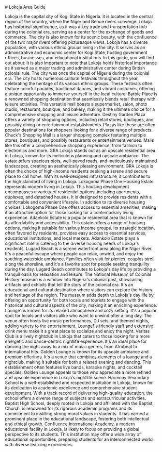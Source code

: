 \# Lokoja Area Guide

Lokoja is the capital city of Kogi State in Nigeria. It is located in the central region of the country, where the Niger and Benue rivers converge. Lokoja has historical significance, as it was a key trade and transportation hub during the colonial era, serving as a center for the exchange of goods and commerce. The city is also known for its scenic beauty, with the confluence of the two major rivers offering picturesque views. Lokoja has a diverse population, with various ethnic groups living in the city. It serves as an administrative and economic center for Kogi State, hosting government offices, businesses, and educational institutions. In this guide, you will find out about: It is also important to note that Lokoja holds historical importance as it served as a major trading and administrative center during British colonial rule. The city was once the capital of Nigeria during the colonial era. The city hosts numerous cultural festivals throughout the year, celebrating the heritage of its various ethnic groups. These festivals often feature colorful parades, traditional dances, and vibrant costumes, offering a unique opportunity to immerse yourself in the local culture. Barbie Place is a renowned shopping destination that seamlessly blends retail therapy with leisure activities. This versatile mall boasts a supermarket, salon, photo studio, restaurant, boutique, and bakery, making it the ultimate choice for a comprehensive shopping and leisure adventure. Destiny Garden Plaza offers a variety of shopping options, including retail stores, boutiques, and possibly dining or entertainment establishments. Plazas like these are often popular destinations for shoppers looking for a diverse range of products. Chuck's Shopping Mall is a larger shopping complex featuring multiple stores, boutiques, and possibly restaurants or entertainment venues. Malls like this offer a comprehensive shopping experience, from fashion to electronics and more. GRA Lokoja stands out as an upscale residential area in Lokoja, known for its meticulous planning and upscale ambiance. The estate offers spacious plots, well\-paved roads, and meticulously maintained landscapes, creating an aesthetically pleasing environment. GRA Lokoja is often the choice of high\-income residents seeking a serene and secure place to call home. With its well\-designed infrastructure, it contributes to the high standard of living in Lokoja. Lokogoma Phase One Housing Estate represents modern living in Lokoja. This housing development encompasses a variety of residential options, including apartments, duplexes, and detached houses. It is designed to provide residents with a comfortable and convenient lifestyle. In addition to its diverse housing choices, Lokogoma Phase One offers access to essential amenities, making it an attractive option for those looking for a contemporary living experience. Adankolo Estate is a popular residential area that is known for its affordability and accessibility. This estate offers a range of housing options, making it suitable for various income groups. Its strategic location, often favored by residents, provides easy access to essential services, educational institutions, and local markets. Adankolo Estate plays a significant role in catering to the diverse housing needs of Lokoja's residents. Lugard Beach is a serene waterfront area along the Niger River. It's a peaceful escape where people can relax, unwind, and enjoy the soothing waterside ambiance. Families often visit for picnics, couples stroll along the shoreline, and it's a favorite spot for people seeking tranquility during the day. Lugard Beach contributes to Lokoja's day life by providing a tranquil oasis for relaxation and leisure. The National Museum of Colonial History museum is a window into Nigeria's colonial past, showcasing artifacts and exhibits that tell the story of the colonial era. It's an educational and cultural destination where visitors can explore the history and heritage of the region. The museum adds depth to Lokoja's day life by offering an opportunity for both locals and tourists to engage with the historical and cultural aspects of the city, making it an enriching experience. Lounge1 is known for its relaxed atmosphere and cozy setting. It's a popular spot for locals and visitors alike who want to unwind after a long day. The venue often hosts live music performances, DJ sets, and themed nights, adding variety to the entertainment. Lounge1's friendly staff and extensive drink menu make it a great place to socialize and enjoy the night. Veritas Club is a lively nightclub in Lokoja that caters to those looking for a more energetic and dance\-centric nightlife experience. It's an ideal place for dancing the night away to a mix of music genres, from Afrobeat to international hits. Golden Lounge is known for its upscale ambiance and premium offerings. It's a venue that combines elements of a lounge and a nightclub, making it suitable for both a relaxed evening and dancing. This establishment often features live bands, karaoke nights, and cocktail specials. Golden Lounge appeals to those who appreciate a more refined and upscale experience in Lokoja's nightlife scene. Harmony Secondary School is a well\-established and respected institution in Lokoja, known for its dedication to academic excellence and comprehensive student development. With a track record of delivering high\-quality education, the school offers a diverse range of subjects and extracurricular activities. Baptist High School, deeply rooted in Lokoja and affiliated with the Baptist Church, is renowned for its rigorous academic programs and its commitment to instilling strong moral values in students. It has earned a prominent place in the educational landscape, fostering both intellectual and ethical growth. Confluence International Academy, a modern educational facility in Lokoja, is likely to focus on providing a global perspective to its students. This institution may offer a wide array of educational opportunities, preparing students for an interconnected world with diverse learning experiences.